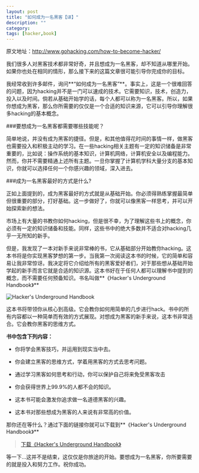 ```yaml
---
layout: post
title: "如何成为一名黑客【译】"
description: ""
category: 
tags: [hacker,book]
---
```


原文地址：<http://www.gohacking.com/how-to-become-hacker/>

我们很多人对黑客技术都非常好奇，并且想成为一名黑客，却不知道从哪里开始。如果你也处在相同的情形，那么接下来的这篇文章很可能引导你完成你的目标。

我经常收到许多邮件，询问**“如何成为一名黑客”**。事实上，这是一个很难回答的问题，因为hacking并不是一门可以速成的技术。它需要知识，技术，创造力，投入以及时间。倘若从基础开始学的话，每个人都可以称为一名黑客。所以，如果你想成为黑客，那么你所需要的仅仅是一个合适的知识来源，它可以引导你理解很多hacking的基本概念。



###要想成为一名黑客都需要哪些技能呢？

简单地说，并没有成为黑客的捷径。但是，和其他值得花时间的事情一样，做黑客也需要投入和积极主动的学习。在一些hacking相关主题有一定的知识储备是非常重要的，比如说：操作系统的基本知识，计算机网络，计算机安全以及编程能力。然而，你并不需要精通上述所有主题。一旦你掌握了计算机学科大量分支的基本知识，你就可以选择任何一个你感兴趣的领域，深入进去。

###成为一名黑客最好的方式是什么?

正如上面提到的，成为黑客最好的方式就是从基础开始。你必须得熟练掌握最简单但很重要的部分，打好基础。这一步做好了，你就可以像黑客一样思考，并可以开始探索新的想法。

市场上有大量的书教你如何hacking，但是很不幸，为了理解这些书上的概念，你必须有一定的知识储备和技能。同样，这些书中的绝大多数并不适合对hacking几乎一无所知的新手。

但是，我发现了一本对新手来说非常棒的书，它从基础部分开始教你hacking。这本书将是你实现黑客梦想的第一步。当我第一次阅读这本书的时候，它的简单和容易让我非常惊讶。我决定将它介绍给所有的黑客爱好者们，对于那些想从基础开始学起的新手而言它就是合适的知识源。这本书好在于任何人都可以理解书中提到的概念，而不需要任何预备知识。书名叫做**《Hacker's Underground Handbook》**

![Hacker's Underground Handbook](http://maimeng.u.qiniudn.com/hackers__hackbook.jpg)

这本书将带领你从核心到高级。它会教你如何用简单的几步进行hack。书中的所有内容都以一种简单而有效的方式展现。对想成为黑客的新手来说，这本书非常适合。它会教你黑客的思维方式。

**书中包含下列内容：**

+ 你将学会黑客技巧，并运用到现实当中去。

+ 你会建立黑客的思维方式，学着用黑客的方式去思考问题。

+ 通过学习黑客如何思考和行动，你可以保护自己将来免受黑客攻击

+ 你会获得世界上99.9%的人都不会的知识。

+ 这本书可能会激发你追求做一名道德黑客的兴趣。

+ 这本书对那些想成为黑客的人来说有非常高的价值。

那你还在等什么？通过下面的链接你就可以下载到**《Hacker's Underground Handbook》**

>[下载《Hacker's Underground Handbook》](http://maimeng.u.qiniudn.com/The-Hackers-Underground-Handbook.pdf)

等一下...这并不是结束，这仅仅是你旅途的开始。要想成为一名黑客，你所要需要的就是投入和努力工作。祝你成功。